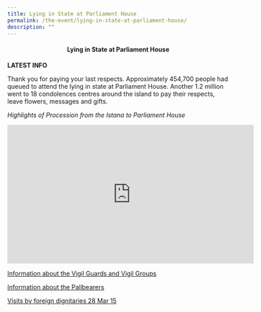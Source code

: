 ```yaml
---
title: Lying in State at Parliament House
permalink: /the-event/lying-in-state-at-parliament-house/
description: ""
---
```

#### <center> Lying in State at Parliament House </center>

**LATEST INFO**

Thank you for paying your last respects. Approximately 454,700 people had queued to attend the lying in state at Parliament House. Another 1.2 million went to 18 condolences centres around the island to pay their respects, leave flowers, messages and gifts.  


*Highlights of  Procession from the Istana to Parliament House*

<iframe width="560" height="315" src="https://www.youtube.com/embed/yEgR8HyV3VU" title="YouTube video player" frameborder="0" allow="accelerometer; autoplay; clipboard-write; encrypted-media; gyroscope; picture-in-picture" allowfullscreen></iframe>


[Information about the Vigil Guards and Vigil Groups](\Information-about-the-Vigil-Guards-and-Vigil-Groups)

[Information about the Pallbearers](\Pallbearers)

[Visits by foreign dignitaries 28 Mar 15](/files/LIS-Visits-by-foreign-dignitaries-28-Mar-15.pdf)